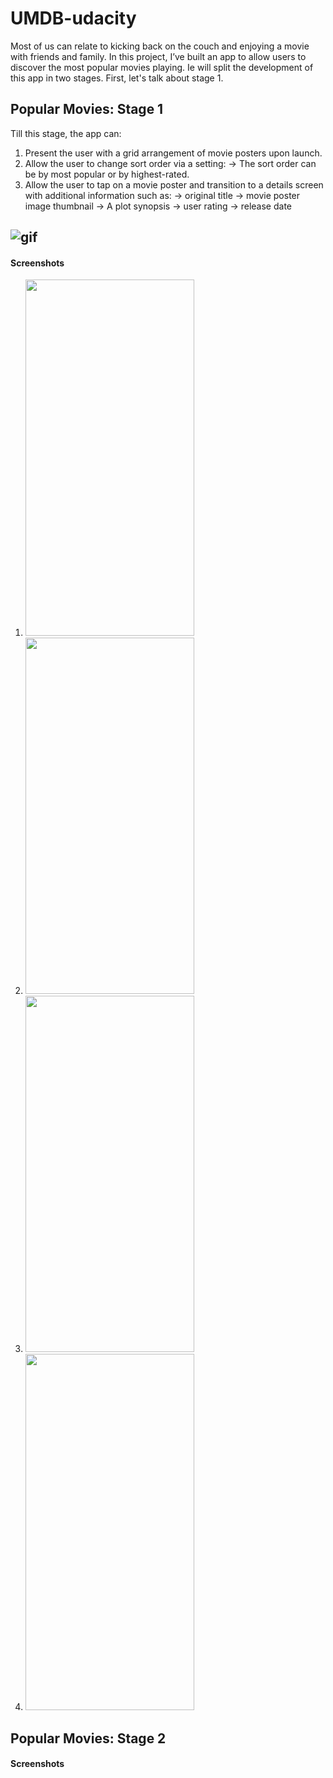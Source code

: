 # UMDB-udacity
Most of us can relate to kicking back on the couch and enjoying a movie with friends and family.
In this project, I’ve built an app to allow users to discover the most popular movies playing.
Ie will split the development of this app in two stages.
First, let's talk about stage 1.

## Popular Movies: Stage 1
Till this stage, the app can:
1) Present the user with a grid arrangement of movie posters upon launch.
2) Allow the user to change sort order via a setting:
      -> The sort order can be by most popular or by highest-rated.
3) Allow the user to tap on a movie poster and transition to a details screen with additional information such as:
-> original title
-> movie poster image thumbnail
-> A plot synopsis
-> user rating
-> release date

![gif](https://user-images.githubusercontent.com/17935590/48095878-7daa2900-e21e-11e8-872a-e9bc8c0c4894.gif)
----

#### Screenshots
1) <img src="https://user-images.githubusercontent.com/17935590/47956690-28b5ab00-dfb1-11e8-95f2-3ac660512af7.png" width="270" height="570">

2) <img src="https://user-images.githubusercontent.com/17935590/47956695-35d29a00-dfb1-11e8-8b7e-35f5ec2fd40b.png" width="270" height="570">

3) <img src="https://user-images.githubusercontent.com/17935590/47956696-366b3080-dfb1-11e8-99d2-814a53933a76.png" width="270" height="570">

4) <img src="https://user-images.githubusercontent.com/17935590/47956697-366b3080-dfb1-11e8-8f46-331f78fa14c1.png" width="270" height="570">

## Popular Movies: Stage 2

#### Screenshots
